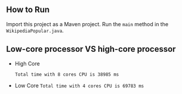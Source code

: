 ## How to Run
Import this project as a Maven project. Run the `main` method in the `WikipediaPopular.java`.

## Low-core processor VS high-core processor

* High Core

    `Total time with 8 cores CPU is 38985 ms`
    
* Low Core
    `Total time with 4 cores CPU is 69783 ms`